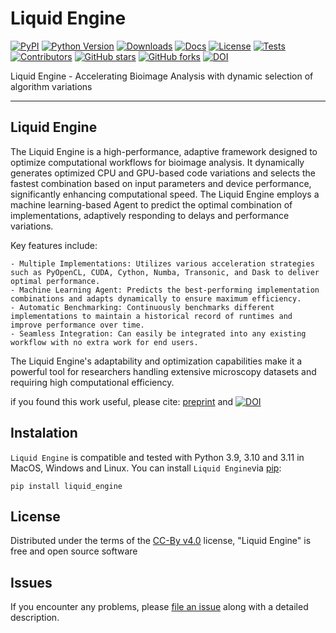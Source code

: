 # Liquid Engine

[![PyPI](https://img.shields.io/pypi/v/liquid_engine.svg?color=green)](https://pypi.org/project/liquid_engine)
[![Python Version](https://img.shields.io/pypi/pyversions/liquid_engine.svg?color=green)](https://python.org)
[![Downloads](https://img.shields.io/pypi/dm/liquid_engine)](https://pypi.org/project/liquid_engine)
[![Docs](https://img.shields.io/badge/documentation-link-blueviolet)](https://henriqueslab.github.io/LiquidEngine)
[![License](https://img.shields.io/github/license/HenriquesLab/LiquidEngine?color=Green)](https://github.com/HenriquesLab/LiquidEngine/blob/main/LICENSE.txt)
[![Tests](https://github.com/HenriquesLab/LiquidEngine/actions/workflows/nightly.yml/badge.svg)](https://github.com/HenriquesLab/LiquidEngine/actions/workflows/nightly.yml)
[![Contributors](https://img.shields.io/github/contributors-anon/HenriquesLab/LiquidEngine)](https://github.com/HenriquesLab/LiquidEngine/graphs/contributors)
[![GitHub stars](https://img.shields.io/github/stars/HenriquesLab/LiquidEngine?style=social)](https://github.com/HenriquesLab/LiquidEngine/)
[![GitHub forks](https://img.shields.io/github/forks/HenriquesLab/LiquidEngine?style=social)](https://github.com/HenriquesLab/LiquidEngine/)
[![DOI](https://zenodo.org/badge/505388398.svg)](https://zenodo.org/badge/latestdoi/505388398)

Liquid Engine - Accelerating Bioimage Analysis with dynamic selection of algorithm variations

---

## Liquid Engine

The Liquid Engine is a high-performance, adaptive framework designed to optimize computational workflows for bioimage analysis. It dynamically generates optimized CPU and GPU-based code variations and selects the fastest combination based on input parameters and device performance, significantly enhancing computational speed. The Liquid Engine employs a machine learning-based Agent to predict the optimal combination of implementations, adaptively responding to delays and performance variations.

Key features include:

    - Multiple Implementations: Utilizes various acceleration strategies such as PyOpenCL, CUDA, Cython, Numba, Transonic, and Dask to deliver optimal performance.
    - Machine Learning Agent: Predicts the best-performing implementation combinations and adapts dynamically to ensure maximum efficiency.
    - Automatic Benchmarking: Continuously benchmarks different implementations to maintain a historical record of runtimes and improve performance over time.
    - Seamless Integration: Can easily be integrated into any existing workflow with no extra work for end users.

The Liquid Engine's adaptability and optimization capabilities make it a powerful tool for researchers handling extensive microscopy datasets and requiring high computational efficiency.

if you found this work useful, please cite: [preprint](https://www.biorxiv.org/content/10.1101/2023.08.13.553080v1) and  [![DOI](https://zenodo.org/badge/505388398.svg)](https://zenodo.org/badge/latestdoi/505388398)



## Instalation

`Liquid Engine` is compatible and tested with Python 3.9, 3.10 and 3.11 in MacOS, Windows and Linux.
You can install `Liquid Engine`via [pip]:

```shell
pip install liquid_engine
```

## License

Distributed under the terms of the [CC-By v4.0] license,
"Liquid Engine" is free and open source software

## Issues

If you encounter any problems, please [file an issue] along with a detailed description.

[CC-By v4.0]: https://creativecommons.org/licenses/by/4.0/
[file an issue]: https://github.com/HenriquesLab/LiquidEngine/issues
[pip]: https://pypi.org/project/pip/